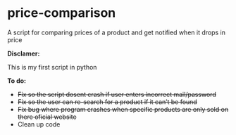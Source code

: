 # price-comparison
A script for comparing prices of a product and get notified when it drops in price

**Disclamer:**

This is my first script in python

**To do:**
* ~~Fix so the script dosent crash if user enters incorrect mail/password~~
* ~~Fix so the user can re-search for a product if it can’t be found~~
* ~~Fix bug where program crashes when specific products are only sold on there oficial website~~
* Clean up code
